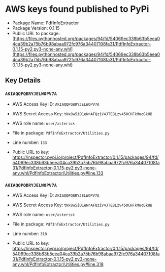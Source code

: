 # AWS keys found published to PyPi

* Package Name: PdfInfoExtractor
* Package Version: 0.1.15
* Public URL to package: [https://files.pythonhosted.org/packages/94/fd/54069ec338b63b5eea04ca39b2a75b76b98abaa972fc976a34407108fa31/PdfInfoExtractor-0.1.15-py2.py3-none-any.whl](https://files.pythonhosted.org/packages/94/fd/54069ec338b63b5eea04ca39b2a75b76b98abaa972fc976a34407108fa31/PdfInfoExtractor-0.1.15-py2.py3-none-any.whl)

## Key Details

### `AKIAQQPQBRYJELWOPV7A`

* AWS Access Key ID: `AKIAQQPQBRYJELWOPV7A`
* AWS Secret Access Key: `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` 
* AWS role name: `user/asterisk`
* File in package: `PdfInfoExtractor/Utilities.py`
* Line number: `133`

* Public URL to key: https://inspector.pypi.io/project/PdfInfoExtractor/0.1.15/packages/94/fd/54069ec338b63b5eea04ca39b2a75b76b98abaa972fc976a34407108fa31/PdfInfoExtractor-0.1.15-py2.py3-none-any.whl/PdfInfoExtractor/Utilities.py#line.133



### `AKIAQQPQBRYJELWOPV7A`

* AWS Access Key ID: `AKIAQQPQBRYJELWOPV7A`
* AWS Secret Access Key: `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` 
* AWS role name: `user/asterisk`
* File in package: `PdfInfoExtractor/Utilities.py`
* Line number: `318`

* Public URL to key: https://inspector.pypi.io/project/PdfInfoExtractor/0.1.15/packages/94/fd/54069ec338b63b5eea04ca39b2a75b76b98abaa972fc976a34407108fa31/PdfInfoExtractor-0.1.15-py2.py3-none-any.whl/PdfInfoExtractor/Utilities.py#line.318



